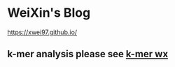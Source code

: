 # WeiXin's Blog
https://xwei97.github.io/

## k-mer analysis please see [k-mer wx](https://github.com/xwei97/xwei97.github.io/blob/main/kmer_wx.md)
